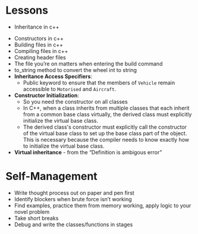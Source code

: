# Lessons
* Inheritance in c++
- Constructors in c++
- Building files in c++
- Compiling files in c++
- Creating header files
- The file you’re on matters when entering the build command
- to_string method to convert the wheel int to string
- **Inheritance Access Specifiers**:
    - Public keyword to ensure that the members of `Vehicle` remain accessible to `Motorised` and `Aircraft`.
- **Constructor Initialization**:
    - So you need the constructor on all classes
    - In C++, when a class inherits from multiple classes that each inherit from a common base class virtually, the derived class must explicitly initialize the virtual base class.
    - The derived class's constructor must explicitly call the constructor of the virtual base class to set up the base class part of the object. This is necessary because the compiler needs to know exactly how to initialize the virtual base class.
- **Virtual inheritance** - from the “Definition is ambigous error”

# Self-Management
- Write thought process out on paper and pen first
- Identify blockers when brute force isn’t working
- Find examples, practice them from memory working, apply logic to your novel problem
- Take short breaks
- Debug and write the classes/functions in stages
